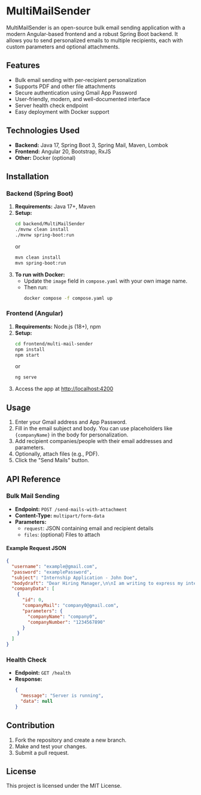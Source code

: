 # MultiMailSender

MultiMailSender is an open-source bulk email sending application with a modern Angular-based frontend and a robust Spring Boot backend. It allows you to send personalized emails to multiple recipients, each with custom parameters and optional attachments.

## Features

- Bulk email sending with per-recipient personalization
- Supports PDF and other file attachments
- Secure authentication using Gmail App Password
- User-friendly, modern, and well-documented interface
- Server health check endpoint
- Easy deployment with Docker support

## Technologies Used

- **Backend:** Java 17, Spring Boot 3, Spring Mail, Maven, Lombok
- **Frontend:** Angular 20, Bootstrap, RxJS
- **Other:** Docker (optional)

## Installation

### Backend (Spring Boot)

1. **Requirements:** Java 17+, Maven
2. **Setup:**
   ```bash
   cd backend/MultiMailSender
   ./mvnw clean install
   ./mvnw spring-boot:run
   ```
   or
   ```bash
   mvn clean install
   mvn spring-boot:run
   ```
3. **To run with Docker:**
   - Update the `image` field in `compose.yaml` with your own image name.
   - Then run:
     ```bash
     docker compose -f compose.yaml up
     ```

### Frontend (Angular)

1. **Requirements:** Node.js (18+), npm
2. **Setup:**
   ```bash
   cd frontend/multi-mail-sender
   npm install
   npm start
   ```
   or
   ```bash
   ng serve
   ```
3. Access the app at [http://localhost:4200](http://localhost:4200)

## Usage

1. Enter your Gmail address and App Password.
2. Fill in the email subject and body. You can use placeholders like `{companyName}` in the body for personalization.
3. Add recipient companies/people with their email addresses and parameters.
4. Optionally, attach files (e.g., PDF).
5. Click the "Send Mails" button.

## API Reference

### Bulk Mail Sending

- **Endpoint:** `POST /send-mails-with-attachment`
- **Content-Type:** `multipart/form-data`
- **Parameters:**
  - `request`: JSON containing email and recipient details
  - `files`: (optional) Files to attach

#### Example Request JSON

```json
{
  "username": "example@gmail.com",
  "password": "examplePassword",
  "subject": "Internship Application - John Doe",
  "bodydraft": "Dear Hiring Manager,\n\nI am writing to express my interest in the internship position at your {companyName} company. I called you but you didn't answer on this number: {companyNumber}\n\nBest regards,\nJohn Doe",
  "companyData": [
    {
      "id": 0,
      "companyMail": "company0@gmail.com",
      "parameters": {
        "companyName": "company0",
        "companyNumber": "1234567890"
      }
    }
  ]
}
```

### Health Check

- **Endpoint:** `GET /health`
- **Response:**
  ```json
  {
    "message": "Server is running",
    "data": null
  }
  ```

## Contribution

1. Fork the repository and create a new branch.
2. Make and test your changes.
3. Submit a pull request.

## License

This project is licensed under the MIT License.
